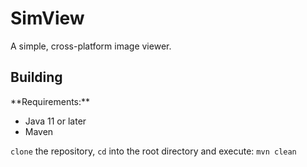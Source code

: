 # SimView
A simple, cross-platform image viewer.

<h2>Building</h2>
**Requirements:**

* Java 11 or later
* Maven

`clone` the repository, `cd` into the root directory and execute:
`mvn clean`
